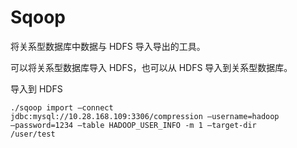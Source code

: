 # Sqoop

将关系型数据库中数据与 HDFS 导入导出的工具。

可以将关系型数据库导入 HDFS，也可以从 HDFS 导入到关系型数据库。

导入到 HDFS
```shell
./sqoop import –connect
jdbc:mysql://10.28.168.109:3306/compression –username=hadoop
–password=1234 –table HADOOP_USER_INFO -m 1 –target-dir
/user/test
```





